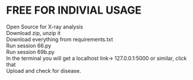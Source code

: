# FREE FOR INDIVIAL USAGE
Open Source for X-ray analysis
</br>
Download zip, unzip it
</br>
Download everything from requirements.txt
</br>
Run session 66.py
</br>
Run session 69b.py
</br>
In the terminal you will get a localhost link-> 127.0.0.1:5000 or similar, click that
</br> 
Upload and check for disease.


